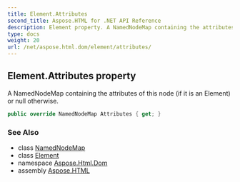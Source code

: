 ```yaml
---
title: Element.Attributes
second_title: Aspose.HTML for .NET API Reference
description: Element property. A NamedNodeMap containing the attributes of this node if it is an Element or null otherwise
type: docs
weight: 20
url: /net/aspose.html.dom/element/attributes/
---
```

## Element.Attributes property

A NamedNodeMap containing the attributes of this node (if it is an Element) or null otherwise.

```csharp
public override NamedNodeMap Attributes { get; }
```

### See Also

* class [NamedNodeMap](../../../aspose.html.collections/namednodemap/)
* class [Element](../)
* namespace [Aspose.Html.Dom](../../../aspose.html.dom/)
* assembly [Aspose.HTML](../../../)
